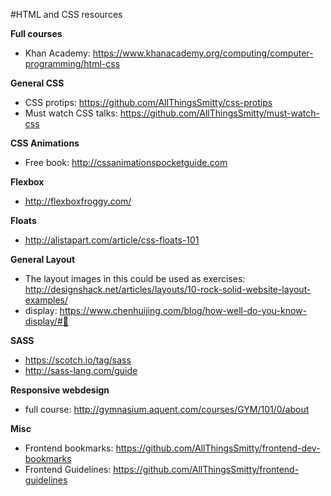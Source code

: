 #HTML and CSS resources



**Full courses**
* Khan Academy: https://www.khanacademy.org/computing/computer-programming/html-css

**General CSS**
* CSS protips: https://github.com/AllThingsSmitty/css-protips
* Must watch CSS talks: https://github.com/AllThingsSmitty/must-watch-css

**CSS Animations**
* Free book: http://cssanimationspocketguide.com


**Flexbox**

* http://flexboxfroggy.com/


**Floats**

* http://alistapart.com/article/css-floats-101


**General Layout**

* The layout images in this could be used as exercises: http://designshack.net/articles/layouts/10-rock-solid-website-layout-examples/
* display: https://www.chenhuijing.com/blog/how-well-do-you-know-display/#👟

**SASS**

* https://scotch.io/tag/sass
* http://sass-lang.com/guide


**Responsive webdesign**
* full course: http://gymnasium.aquent.com/courses/GYM/101/0/about


**Misc**
* Frontend bookmarks: https://github.com/AllThingsSmitty/frontend-dev-bookmarks
* Frontend Guidelines: https://github.com/AllThingsSmitty/frontend-guidelines

